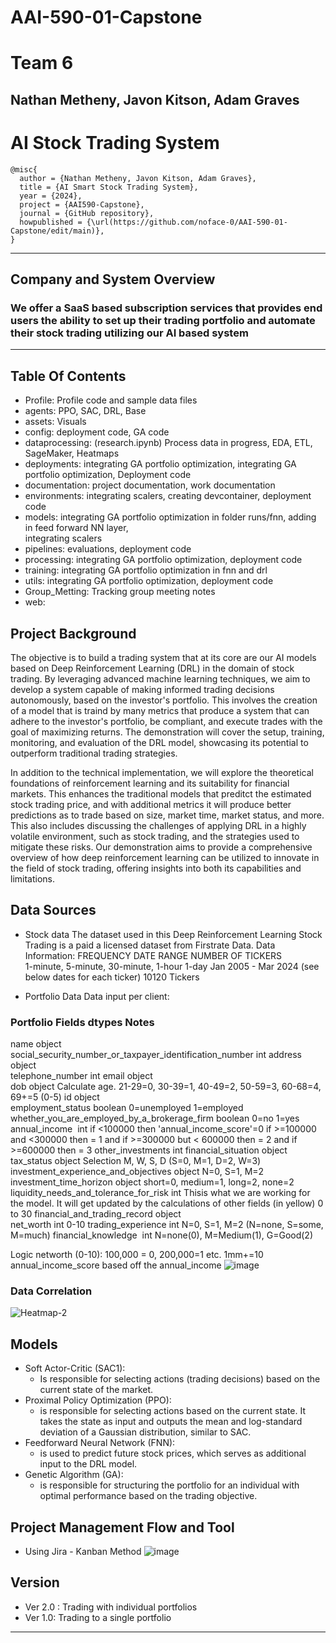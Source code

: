 # AAI-590-01-Capstone
# Team 6
## Nathan Metheny, Javon Kitson, Adam Graves
# AI Stock Trading System
    @misc{
      author = {Nathan Metheny, Javon Kitson, Adam Graves},
      title = {AI Smart Stock Trading System},
      year = {2024},
      project = {AAI590-Capstone},
      journal = {GitHub repository},
      howpublished = {\url(https://github.com/noface-0/AAI-590-01-Capstone/edit/main)},
    }
-------------------------------------------------------------------------------------------------------------
## Company and System Overview
### We offer a SaaS based subscription services that provides end users the ability to set up their trading portfolio and automate their stock trading utilizing our AI based system
---------------------------------------------------------------------------------------
## Table Of Contents
 - Profile: Profile code and sample data files
 - agents: PPO, SAC, DRL, Base
 - assets: Visuals
 - config: deployment code, GA code
 - dataprocessing: (research.ipynb) Process data in progress, EDA, ETL, SageMaker, Heatmaps
 - deployments: integrating GA portfolio optimization, integrating GA portfolio optimization, Deployment code
 - documentation: project documentation, work documentation
 - environments: integrating scalers, creating devcontainer, deployment code
 - models: integrating GA portfolio optimization in folder runs/fnn, adding in feed forward NN layer, 	
		integrating scalers
- pipelines: evaluations, deployment code
- processing: integrating GA portfolio optimization, deployment code
- training: integrating GA portfolio optimization in fnn and drl
- utils: integrating GA portfolio optimization, deployment code
- Group_Metting: Tracking group meeting notes
- web: 

## Project Background
The objective is to build a trading system that at its core are our AI models based on Deep Reinforcement Learning (DRL) in the domain of stock trading. By leveraging advanced machine learning techniques, we aim to develop a system capable of making informed trading decisions autonomously, based on the investor's portfolio. This involves the creation of a model that is traind by many metrics that produce a system that can adhere to the investor's portfolio, be compliant, and execute trades with the goal of maximizing returns. The demonstration will cover the setup, training, monitoring, and evaluation of the DRL model, showcasing its potential to outperform traditional trading strategies.

In addition to the technical implementation, we will explore the theoretical foundations of reinforcement learning and its suitability for financial markets. This enhances the traditional models that preditct the estimated stock trading price, and with additional metrics it will produce better predictions as to trade based on size, market time, market status, and more. This also includes discussing the challenges of applying DRL in a highly volatile environment, such as stock trading, and the strategies used to mitigate these risks. Our demonstration aims to provide a comprehensive overview of how deep reinforcement learning can be utilized to innovate in the field of stock trading, offering insights into both its capabilities and limitations.

## Data Sources
- Stock data
The dataset used in this Deep Reinforcement Learning Stock Trading is a paid a licensed dataset from Firstrate Data. 
Data Information:
FREQUENCY	DATE RANGE	NUMBER OF TICKERS	
1-minute,
5-minute,
30-minute,
1-hour
1-day	Jan 2005 - Mar 2024
(see below dates for each ticker)	10120 Tickers	

- Portfolio Data
Data input per client:
### Portfolio Fields	dtypes	Notes
name	object	
social_security_number_or_taxpayer_identification_number	int	
address	object	
telephone_number	int	
email	object	
dob	object	Calculate age. 21-29=0, 30-39=1, 40-49=2, 50-59=3, 60-68=4, 69+=5  (0-5)
id	object	
employment_status	boolean	0=unemployed 1=employed
whether_you_are_employed_by_a_brokerage_firm	boolean	0=no 1=yes
annual_income 	int	if <100000 then 'annual_income_score'=0 if >=100000 and <300000 then = 1 and if >=300000 but < 600000 then = 2 and if >=600000 then = 3
other_investments	int	
financial_situation	object	
tax_status	object	Selection M, W, S, D (S=0, M=1, D=2, W=3)
investment_experience_and_objectives	object	N=0, S=1, M=2
investment_time_horizon	object	short=0, medium=1, long=2, none=2
liquidity_needs_and_tolerance_for_risk	int	Thisis what we are working for the model. It will get updated by the calculations of other fields (in yellow) 0 to 30
financial_and_trading_record	object	
net_worth	int	0-10
trading_experience	int	N=0, S=1, M=2 (N=none, S=some, M=much)
financial_knowledge 	int	N=none(0), M=Medium(1), G=Good(2)
		
Logic networth		 (0-10): 100,000 = 0, 200,000=1 etc. 1mm+=10
annual_income_score		based off the annual_income
![image](https://github.com/noface-0/AAI-590-01-Capstone/assets/139398917/9b7e25a4-a4f6-4fd1-b7a6-35ae787ec8d2)


### Data Correlation
![Heatmap-2](https://github.com/noface-0/AAI-590-01-Capstone/assets/139398917/d8c184ae-c266-43dc-9055-41f7de44e237)

## Models
- Soft Actor-Critic (SAC1):
    - Is responsible for selecting actions (trading decisions) based on the current state of the market. 
- Proximal Policy Optimization (PPO):
    - is responsible for selecting actions based on the current state. It takes the state as input and outputs the mean and log-standard deviation of a Gaussian distribution, similar to SAC.    
 - Feedforward Neural Network (FNN):
    - is used to predict future stock prices, which serves as additional input to the DRL model. 
- Genetic Algorithm (GA):
    - is responsible for structuring the portfolio for an individual with optimal performance based on the trading objective.

## Project Management Flow and Tool
- Using Jira - Kanban Method
![image](https://github.com/noface-0/AAI-590-01-Capstone/assets/139398917/c1e30227-6ad1-4c20-9f36-631acbd7605d)

## Version
  - Ver 2.0 : Trading with individual portfolios
  - Ver 1.0: Trading to a single portfolio
____________________________________________________________

